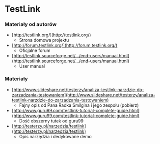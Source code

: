 # TestLink

### Materiały od autorów

* [http://testlink.org/](http://testlink.org/)
  * Strona domowa projektu
* [http://forum.testlink.org/](http://forum.testlink.org/)
  * Oficjalne forum
* [http://testlink.sourceforge.net/.../end-users/manual.html](http://testlink.sourceforge.net/.../end-users/manual.html)
  * User manual

### Materiały

* [http://www.slideshare.net/testerzy/analiza-testlink-narzdzie-do-zarzadzania-testowaniem](http://www.slideshare.net/testerzy/analiza-testlink-narzdzie-do-zarzadzania-testowaniem)
  * Fajny opis od Pana Radka Smilgina i jego zespołu \(pobierz\)
* [http://www.guru99.com/testlink-tutorial-complete-guide.html](http://www.guru99.com/testlink-tutorial-complete-guide.html)
  * Dość obszerny tutek od guru99
* [http://testerzy.pl/narzedzia/testlink](http://testerzy.pl/narzedzia/testlink)
  * Opis narzędzia i dedykowane demo

